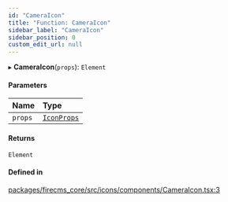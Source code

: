 ```yaml
---
id: "CameraIcon"
title: "Function: CameraIcon"
sidebar_label: "CameraIcon"
sidebar_position: 0
custom_edit_url: null
---
```


▸ **CameraIcon**(`props`): `Element`

#### Parameters

| Name | Type |
| :------ | :------ |
| `props` | [`IconProps`](../types/IconProps.md) |

#### Returns

`Element`

#### Defined in

[packages/firecms_core/src/icons/components/CameraIcon.tsx:3](https://github.com/FireCMSco/firecms/blob/d45f3739/packages/firecms_core/src/icons/components/CameraIcon.tsx#L3)
